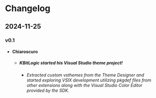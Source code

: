 ﻿# Changelog

## 2024-11-25

### v0.1

- #### Chiaroscuro

    - ##### KBitLogic started his Visual Studio theme project!

        - ###### Extracted custom vsthemes from the Theme Designer and started exploring VSIX development utilizing pkgdef files from other extensions along with the Visual Studio Color Editor provided by the SDK.

